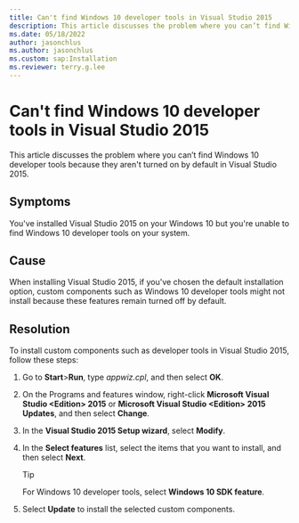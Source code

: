 ```yaml
---
title: Can't find Windows 10 developer tools in Visual Studio 2015
description: This article discusses the problem where you can’t find Windows 10 developer tools because they aren't turned on by default in Visual Studio 2015.
ms.date: 05/18/2022
author: jasonchlus
ms.author: jasonchlus
ms.custom: sap:Installation
ms.reviewer: terry.g.lee
---
```


# Can't find Windows 10 developer tools in Visual Studio 2015

This article discusses the problem where you can’t find Windows 10 developer tools because they aren't turned on by default in Visual Studio 2015.

## Symptoms

You've installed Visual Studio 2015 on your Windows 10 but you're unable to find Windows 10 developer tools on your system.

## Cause

When installing Visual Studio 2015, if you've chosen the default installation option, custom components such as Windows 10 developer tools might not install because these features remain turned off by default.

## Resolution

To install custom components such as developer tools in Visual Studio 2015, follow these steps:

1. Go to **Start**>**Run**, type *appwiz.cpl*, and then select **OK**.

1. On the Programs and features window, right-click **Microsoft Visual Studio \<Edition\> 2015** or **Microsoft Visual Studio \<Edition\> 2015 Updates**, and then select **Change**.

1. In the **Visual Studio 2015 Setup wizard**, select **Modify**.

1. In the **Select features** list, select the items that you want to install, and then select **Next**.

    > [!TIP]
    > For Windows 10 developer tools, select **Windows 10 SDK feature**.

1. Select **Update** to install the selected custom components.
